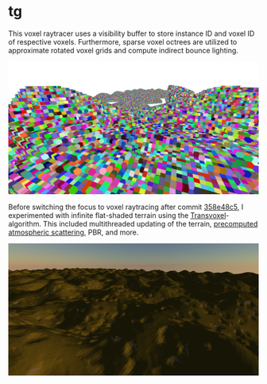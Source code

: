 # tg

This voxel raytracer uses a visibility buffer to store instance ID and voxel ID of respective voxels. Furthermore, sparse voxel octrees are utilized to approximate rotated voxel grids and compute indirect bounce lighting.

![alt text](https://github.com/torben-gross/tg/blob/master/tg/assets/textures/voxel_raytracer.png?raw=true)

Before switching the focus to voxel raytracing after commit [358e48c5](https://github.com/torben-gross/tg/commit/358e48c5), I experimented with infinite flat-shaded terrain using the [Transvoxel](https://transvoxel.org/)-algorithm. This included multithreaded updating of the terrain, [precomputed atmospheric scattering](https://ebruneton.github.io/precomputed_atmospheric_scattering/), PBR, and more.

![alt text](https://github.com/torben-gross/tg/blob/master/tg/assets/textures/transvoxel.png?raw=true)

